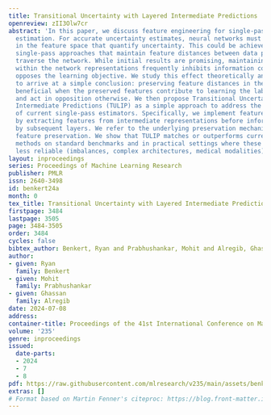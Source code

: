 ```yaml
---
title: Transitional Uncertainty with Layered Intermediate Predictions
openreview: zII3Olw7cr
abstract: 'In this paper, we discuss feature engineering for single-pass uncertainty
  estimation. For accurate uncertainty estimates, neural networks must extract differences
  in the feature space that quantify uncertainty. This could be achieved by current
  single-pass approaches that maintain feature distances between data points as they
  traverse the network. While initial results are promising, maintaining feature distances
  within the network representations frequently inhibits information compression and
  opposes the learning objective. We study this effect theoretically and empirically
  to arrive at a simple conclusion: preserving feature distances in the output is
  beneficial when the preserved features contribute to learning the label distribution
  and act in opposition otherwise. We then propose Transitional Uncertainty with Layered
  Intermediate Predictions (TULIP) as a simple approach to address the shortcomings
  of current single-pass estimators. Specifically, we implement feature preservation
  by extracting features from intermediate representations before information is collapsed
  by subsequent layers. We refer to the underlying preservation mechanism as transitional
  feature preservation. We show that TULIP matches or outperforms current single-pass
  methods on standard benchmarks and in practical settings where these methods are
  less reliable (imbalances, complex architectures, medical modalities).'
layout: inproceedings
series: Proceedings of Machine Learning Research
publisher: PMLR
issn: 2640-3498
id: benkert24a
month: 0
tex_title: Transitional Uncertainty with Layered Intermediate Predictions
firstpage: 3484
lastpage: 3505
page: 3484-3505
order: 3484
cycles: false
bibtex_author: Benkert, Ryan and Prabhushankar, Mohit and Alregib, Ghassan
author:
- given: Ryan
  family: Benkert
- given: Mohit
  family: Prabhushankar
- given: Ghassan
  family: Alregib
date: 2024-07-08
address:
container-title: Proceedings of the 41st International Conference on Machine Learning
volume: '235'
genre: inproceedings
issued:
  date-parts:
  - 2024
  - 7
  - 8
pdf: https://raw.githubusercontent.com/mlresearch/v235/main/assets/benkert24a/benkert24a.pdf
extras: []
# Format based on Martin Fenner's citeproc: https://blog.front-matter.io/posts/citeproc-yaml-for-bibliographies/
---
```

